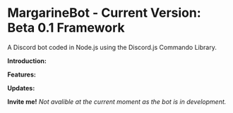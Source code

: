 # MargarineBot - Current Version: Beta 0.1 Framework
A Discord bot coded in Node.js using the Discord.js Commando Library.

<b>Introduction:</b>

<b>Features:</b>

<b>Updates:</b>

<b>Invite me!</b>
<i>Not avalible at the current moment as the bot is in development.</i>
